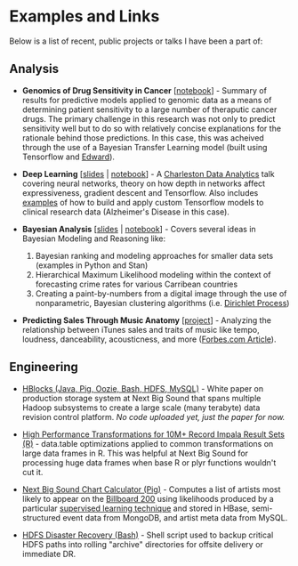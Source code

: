 Examples and Links
=======

Below is a list of recent, public projects or talks I have been a part of:

## Analysis


- **Genomics of Drug Sensitivity in Cancer** [[notebook](https://cdn.rawgit.com/eric-czech/mgds/9efe3ea8/python/notebook/data_modeling/kl_modeling/transfer_kernel_project.html)] - Summary of results for predictive models applied to genomic data as a means of determining patient sensitivity to a large number of theraputic cancer drugs.  The primary challenge in this research was not only to predict sensitivity well but to do so with relatively concise explanations for the rationale behind those predictions.  In this case, this was acheived through the use of a Bayesian Transfer Learning model (built using Tensorflow and [Edward](http://edwardlib.org/)).

- **Deep Learning** [[slides](https://cdn.rawgit.com/CharlestonDataScience/PythonNotebooks/515f5e7a/notebooks/deep_learning_01/deep_learning_presentation.slides.html) | [notebook](https://github.com/CharlestonDataScience/PythonNotebooks/blob/master/notebooks/deep_learning_01/deep_learning_presentation.ipynb)] - A [Charleston Data Analytics](http://www.meetup.com/Charleston-Data-Analytics/) talk covering neural networks, theory on how depth in networks affect expressiveness, gradient descent and Tensorflow.  Also includes [examples](https://cdn.rawgit.com/eric-czech/portfolio/3d05c545/demonstrative/python/notebooks/meetups/python_tutorials/deep_learning/pt1/tensorflow_examples.html) of how to build and apply custom Tensorflow models to clinical research data (Alzheimer's Disease in this case).

- **Bayesian Analysis** [[slides](https://cdn.rawgit.com/eric-czech/portfolio/master/demonstrative/python/notebooks/meetups/data_analysis_examples/meetup_pres.slides.html) | [notebook](https://github.com/eric-czech/portfolio/blob/master/demonstrative/python/notebooks/meetups/data_analysis_examples/meetup_pres.ipynb)] - Covers several ideas in Bayesian Modeling and Reasoning like:
  1. Bayesian ranking and modeling approaches for smaller data sets (examples in Python and Stan)
  2. Hierarchical Maximum Likelihood modeling within the context of forecasting crime rates for various Carribean countries
  3. Creating a paint-by-numbers from a digital image through the use of nonparametric, Bayesian clustering algorithms (i.e. [Dirichlet Process](https://en.wikipedia.org/wiki/Dirichlet_process))

-  **Predicting Sales Through Music Anatomy** [[project](/demonstrative/R/music_anatomy/README.md)] - Analyzing the relationship between iTunes sales and traits of music like tempo, loudness, danceability, acousticness, and more ([Forbes.com Article](http://www.forbes.com/sites/livbuli/2014/09/18/engineering-success-the-data-driven-approach-to-hit-making/)).


## Engineering

-  [HBlocks (Java, Pig, Oozie, Bash, HDFS, MySQL)](http://bit.ly/1QkU3Xt) - White paper on production storage system at Next Big Sound that spans multiple Hadoop subsystems to create a large scale (many terabyte) data revision control platform.  *No code uploaded yet, just the paper for now.*

-  [High Performance Transformations for 10M+ Record Impala Result Sets (R)](/demonstrative/R/impala/transforms.R) - data.table optimizations applied to common transformations on large data frames in R.  This was helpful at Next Big Sound for processing huge data frames when base R or plyr functions wouldn't cut it.

-  [Next Big Sound Chart Calculator (Pig)](/demonstrative/pig/predictive_billboard_chart) - Computes a list of artists most likely to appear on the [Billboard 200](http://en.wikipedia.org/wiki/Billboard_200) using likelihoods produced by a particular [supervised learning technique](http://making.nextbigsound.com/post/68287169332/predicting-next-years-breakout-artists) and stored in HBase, semi-structured event data from MongoDB, and artist meta data from MySQL.

-  [HDFS Disaster Recovery (Bash)](/demonstrative/bash/hdfs_backup/hdfs_backup.sh) - Shell script used to backup critical HDFS paths into rolling "archive" directories for offsite delivery or immediate DR.


